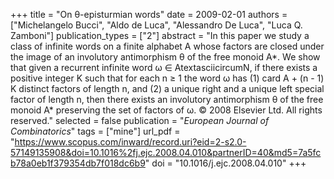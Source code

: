+++
title = "On θ-episturmian words"
date = 2009-02-01
authors = ["Michelangelo Bucci", "Aldo de Luca", "Alessandro De Luca", "Luca Q. Zamboni"]
publication_types = ["2"]
abstract = "In this paper we study a class of infinite words on a finite alphabet A whose factors are closed under the image of an involutory antimorphism θ of the free monoid A*. We show that given a recurrent infinite word ω ∈ AtextasciicircumN, if there exists a positive integer K such that for each n ≥ 1 the word ω has (1) card A + (n - 1) K distinct factors of length n, and (2) a unique right and a unique left special factor of length n, then there exists an involutory antimorphism θ of the free monoid A* preserving the set of factors of ω. © 2008 Elsevier Ltd. All rights reserved."
selected = false
publication = "*European Journal of Combinatorics*"
tags = ["mine"]
url_pdf = "https://www.scopus.com/inward/record.uri?eid=2-s2.0-57149135908&doi=10.1016%2fj.ejc.2008.04.010&partnerID=40&md5=7a5fcb78a0eb1f379354db7f018dc6b9"
doi = "10.1016/j.ejc.2008.04.010"
+++

